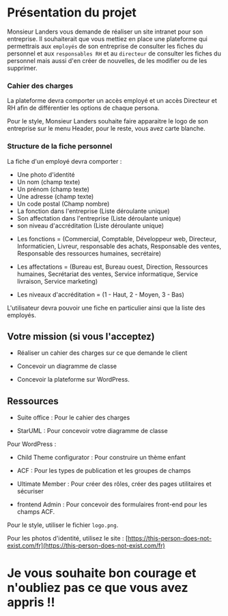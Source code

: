 # Présentation du projet

Monsieur Landers vous demande de réaliser un site intranet pour son entreprise. Il souhaiterait que vous mettiez en place une plateforme qui permettrais aux `employés` de son entreprise de consulter les fiches du personnel et aux `responsables RH` et au `directeur` de consulter les fiches du personnel mais aussi d'en créer de nouvelles, de les modifier ou de les supprimer.

### Cahier des charges

La plateforme devra comporter un accès employé et un accès Directeur et RH afin de différentier les options de chaque persona.

Pour le style, Monsieur Landers souhaite faire apparaitre le logo de son entreprise sur le menu Header, pour le reste, vous avez carte blanche.

### Structure de la fiche personnel

La fiche d'un employé devra comporter : 

* Une photo d'identité
* Un nom (champ texte)
* Un prénom (champ texte)
* Une adresse (champ texte)
* Un code postal (Champ nombre)
* La fonction dans l'entreprise (Liste déroulante unique)
* Son affectation dans l'entreprise (Liste déroulante unique)
* son niveau d'accréditation (Liste déroulante unique)

- Les fonctions = (Commercial, Comptable, Développeur web, Directeur, Informaticien, Livreur, responsable des achats, Responsable des ventes, Responsable des ressources humaines, secrétaire)

- Les affectations = (Bureau est, Bureau ouest, Direction, Ressources humaines, Secrétariat des ventes, Service informatique, Service livraison, Service marketing)

- Les niveaux d'accréditation = (1 - Haut, 2 - Moyen, 3 - Bas)

L'utilisateur devra pouvoir une fiche en particulier ainsi que la liste des employés.

## Votre mission (si vous l'acceptez)

* Réaliser un cahier des charges sur ce que demande le client

* Concevoir un diagramme de classe

* Concevoir la plateforme sur WordPress.


## Ressources

* Suite office  : Pour le cahier des charges

* StarUML : Pour concevoir votre diagramme de classe

Pour WordPress : 

* Child Theme configurator : Pour construire un thème enfant

* ACF : Pour les types de publication et les groupes de champs

* Ultimate Member : Pour créer des rôles, créer des pages utilitaires et sécuriser

* frontend Admin : Pour concevoir des formulaires front-end pour les champs ACF.

Pour le style, utiliser le fichier `logo.png`.

Pour les photos d'identité, utilisez le site : [https://this-person-does-not-exist.com/fr](https://this-person-does-not-exist.com/fr)



# Je vous souhaite bon courage et n'oubliez pas ce que vous avez appris !!

